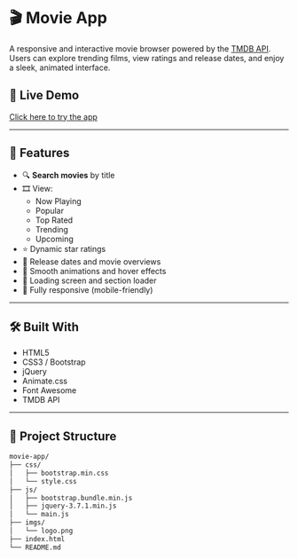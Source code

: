 # 🎬 Movie App

A responsive and interactive movie browser powered by the [TMDB API](https://www.themoviedb.org/documentation/api).  
Users can explore trending films, view ratings and release dates, and enjoy a sleek, animated interface.

## 🔗 Live Demo

[Click here to try the app](https://abdelrahmanjr246.github.io/movie-app/)

---

## 📌 Features

- 🔍 **Search movies** by title
- 🎞️ View:
  - Now Playing
  - Popular
  - Top Rated
  - Trending
  - Upcoming
- ⭐ Dynamic star ratings
- 📅 Release dates and movie overviews
- 💫 Smooth animations and hover effects
- 🚀 Loading screen and section loader
- 📱 Fully responsive (mobile-friendly)

---

## 🛠️ Built With

- HTML5
- CSS3 / Bootstrap
- jQuery
- Animate.css
- Font Awesome
- TMDB API

---


## 📁 Project Structure

```bash
movie-app/
├── css/
│   ├── bootstrap.min.css
│   └── style.css
├── js/
│   ├── bootstrap.bundle.min.js
│   ├── jquery-3.7.1.min.js
│   └── main.js
├── imgs/
│   └── logo.png
├── index.html
└── README.md


  
  
